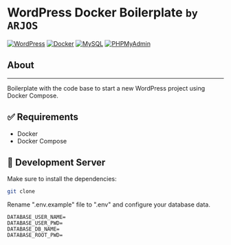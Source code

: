 # WordPress Docker Boilerplate ```by ARJOS```

[![WordPress](https://img.shields.io/badge/Wordpress-000?style=for-the-badge&logo=Wordpress)](https://br.wordpress.org/)
[![Docker](https://img.shields.io/badge/Docker-000?style=for-the-badge&logo=Docker)](https://hub.docker.com/)
[![MySQL](https://img.shields.io/badge/MySQL-000?style=for-the-badge&logo=MySQL)](https://hub.docker.com/)
[![PHPMyAdmin](https://img.shields.io/badge/PHPMyAdmin-000?style=for-the-badge&logo=PHPMyAdmin)](https://hub.docker.com/)

## About

---
Boilerplate with the code base to start a new WordPress project using Docker Compose.


## ✅ Requirements

- Docker
- Docker Compose

## 🚀 Development Server

Make sure to install the dependencies:

```bash
git clone 
```

Rename ".env.example" file to ".env" and configure your database data.

```shell
DATABASE_USER_NAME=
DATABASE_USER_PWD=
DATABASE_DB_NAME=
DATABASE_ROOT_PWD=
```
